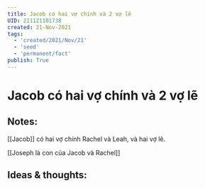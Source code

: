 ```yaml
---
title: Jacob có hai vợ chính và 2 vợ lẽ
UID: 211121101738
created: 21-Nov-2021
tags:
  - 'created/2021/Nov/21'
  - 'seed'
  - 'permanent/fact'
publish: True
---
```

# Jacob có hai vợ chính và 2 vợ lẽ

## Notes:
[[Jacob]] có hai vợ chính Rachel và Leah, và hai vợ lẽ.

[[Joseph là con của Jacob và Rachel]]

## Ideas & thoughts:


